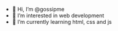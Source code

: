 - 👋 Hi, I’m @gossipme
- 👀 I’m interested in web development
- 🌱 I’m currently learning html, css and js


<!---
gossipme/gossipme is a ✨ special ✨ repository because its `README.md` (this file) appears on your GitHub profile.
You can click the Preview link to take a look at your changes.
--->
